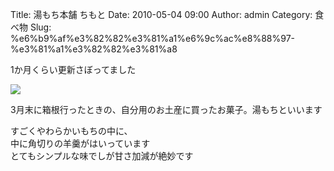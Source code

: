Title: 湯もち本舗 ちもと
Date: 2010-05-04 09:00
Author: admin
Category: 食べ物
Slug: %e6%b9%af%e3%82%82%e3%81%a1%e6%9c%ac%e8%88%97-%e3%81%a1%e3%82%82%e3%81%a8

1か月くらい更新さぼってました  
  
![](http://farm5.static.flickr.com/4047/4574087996_5b3e02d64f_m.jpg)</a>  
  
3月末に箱根行ったときの、自分用のお土産に買ったお菓子。湯もちといいます

すごくやわらかいもちの中に、  
中に角切りの羊羹がはいっています  
とてもシンプルな味でしが甘さ加減が絶妙です
